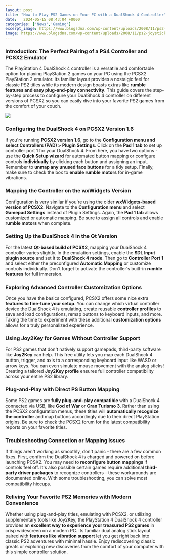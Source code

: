 ```yaml
---
layout: post
title: "How to Play PS2 Games on Your PC with a DualShock 4 Controller"
date:   2024-05-15 08:43:04 +0000
categories: ['News','Gaming']
excerpt_image: https://www.blogsdna.com/wp-content/uploads/2008/11/ps2-joystick.png
image: https://www.blogsdna.com/wp-content/uploads/2008/11/ps2-joystick.png
---
```


### Introduction: The Perfect Pairing of a PS4 Controller and PCSX2 Emulator 
The PlayStation 4 DualShock 4 controller is a versatile and comfortable option for playing PlayStation 2 games on your PC using the PCSX2 PlayStation 2 emulator. Its familiar layout provides a nostalgic feel for classic PS2 titles while its modern design boasts extras like **rumble features and easy plug-and-play connectivity**. This guide covers the step-by-step process to configure your DualShock 4 controller on different versions of PCSX2 so you can easily dive into your favorite PS2 games from the comfort of your couch. 

![](https://worldfamoushub.com/wp-content/uploads/2020/02/How-to-Play-PS2-Games-on-Laptop-Or-PC-1.jpg)
### Configuring the DualShock 4 on PCSX2 Version 1.6
If you're running **PCSX2 version 1.6**, go to the **Configuration menu and select Controllers (PAD) > Plugin Settings**. Click on the **Pad 1 tab** to set up controller port 1 for your DualShock 4. From here, you have two options - use the **Quick Setup wizard** for automated button mapping or configure controls **individually** by clicking each button and assigning an input. Remember to **unmap any unused face buttons** for a tidy setup. Finally, make sure to check the box to **enable rumble motors** for in-game vibrations. 
### Mapping the Controller on the wxWidgets Version 
Configuration is very similar if you're using the older **wxWidgets-based version of PCSX2**. Navigate to the **Configuration menu** and select **Gamepad Settings** instead of Plugin Settings. Again, the **Pad 1 tab** allows customized or automatic mapping. Be sure to assign all controls and enable **rumble motors** when complete. 
### Setting Up the DualShock 4 in the Qt Version
For the latest **Qt-based build of PCSX2**, mapping your DualShock 4 controller varies slightly. In the emulation settings, enable the **SDL Input plugin source** and set it to **DualShock 4 mode**. Then go to **Controller Port 1** and select either the preconfigured **Automatic Mapping** or customize controls individually. Don't forget to activate the controller's built-in **rumble features** for full immersion.
### Exploring Advanced Controller Customization Options
Once you have the basics configured, PCSX2 offers some nice extra **features to fine-tune your setup**. You can change which virtual controller device the DualShock 4 is emulating, create reusable **controller profiles** to save and load configurations, remap buttons to keyboard inputs, and more. Taking the time to experiment with these additional **customization options** allows for a truly personalized experience. 
### Using Joy2Key for Games Without Controller Support
For PS2 games that don't natively support gamepads, third-party software like **Joy2Key** can help. This free utility lets you map each DualShock 4 button, trigger, and axis to a corresponding keyboard input like WASD or arrow keys. You can even simulate mouse movement with the analog sticks! Creating a tailored **Joy2Key profile** ensures full controller compatibility across your entire PS2 library. 
### Plug-and-Play with Direct PS Button Mapping  
Some PS2 games are **fully plug-and-play compatible** with a DualShock 4 connected via USB, like **God of War** or **Gran Turismo 3**. Rather than using the PCSX2 configuration menus, these titles will **automatically recognize the controller** and map buttons accordingly due to their direct PlayStation origins. Be sure to check the PCSX2 forum for the latest compatibility reports on your favorite titles.
### Troubleshooting Connection or Mapping Issues
If things aren't working as smoothly, don't panic - there are a few common fixes. First, confirm the DualShock 4 is charged and powered on before launching PCSX2. You may need to **reconfigure button mappings** if controls feel off. It's also possible certain games require additional **third-party driver packages** to recognize controllers - these workarounds are documented online. With some troubleshooting, you can solve most compatibility hiccups.
### Reliving Your Favorite PS2 Memories with Modern Convenience
Whether using plug-and-play titles, emulating with PCSX2, or utilizing supplementary tools like Joy2Key, the PlayStation 4 DualShock 4 controller provides an **excellent way to experience your treasured PS2 games** in crisp widescreen on a modern PC. Its familiar dual analog stick layout paired with **features like vibration support** let you get right back into classic PS2 adventures with minimal hassle. Enjoy rediscovering classic greats or exploring new discoveries from the comfort of your computer with this simple controller solution.